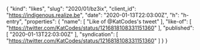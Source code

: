 {
  "kind": "likes",
  "slug": "2020/01/bz3ix",
  "client_id": "https://indigenous.realize.be",
  "date": "2020-01-13T22:03:00Z",
  "h": "h-entry",
  "properties": {
    "name": [
      "Like of @KatCodes's tweet"
    ],
    "like-of": [
      "https://twitter.com/KatCodes/status/1216818108331151360"
    ],
    "published": [
      "2020-01-13T22:03:00Z"
    ],
    "syndication": [
      "https://twitter.com/KatCodes/status/1216818108331151360"
    ]
  }
}
